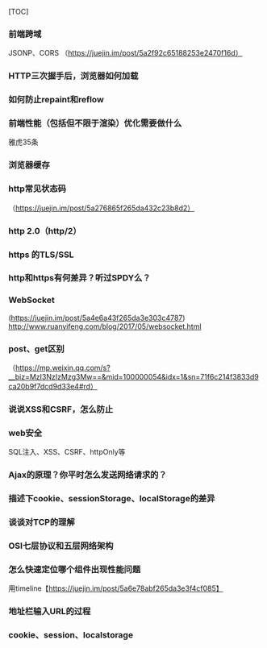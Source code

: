 [TOC]

### 前端跨域
JSONP、CORS
（https://juejin.im/post/5a2f92c65188253e2470f16d）
### HTTP三次握手后，浏览器如何加载
### 如何防止repaint和reflow
### 前端性能（包括但不限于渲染）优化需要做什么
雅虎35条
### 浏览器缓存
### http常见状态码
（https://juejin.im/post/5a276865f265da432c23b8d2）
### http 2.0（http/2）
### https 的TLS/SSL
### http和https有何差异？听过SPDY么？
### WebSocket
(https://juejin.im/post/5a4e6a43f265da3e303c4787)
http://www.ruanyifeng.com/blog/2017/05/websocket.html
### post、get区别
（https://mp.weixin.qq.com/s?__biz=MzI3NzIzMzg3Mw==&mid=100000054&idx=1&sn=71f6c214f3833d9ca20b9f7dcd9d33e4#rd）
### 说说XSS和CSRF，怎么防止
### web安全
SQL注入、XSS、CSRF、httpOnly等
### Ajax的原理？你平时怎么发送网络请求的？
### 描述下cookie、sessionStorage、localStorage的差异
### 谈谈对TCP的理解
### OSI七层协议和五层网络架构
### 怎么快速定位哪个组件出现性能问题
用timeline【https://juejin.im/post/5a6e78abf265da3e3f4cf085】

### 地址栏输入URL的过程
### cookie、session、localstorage
